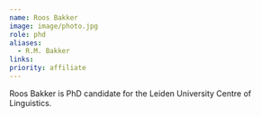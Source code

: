 ```yaml
---
name: Roos Bakker
image: image/photo.jpg
role: phd
aliases:
  - R.M. Bakker
links:
priority: affiliate
---
```


Roos Bakker is PhD candidate for the Leiden University Centre of Linguistics.


